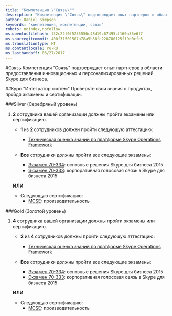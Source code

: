 ```yaml
---
title: "Компетенция \"Связь\""
description: "Компетенция \"Связь\" подтверждает опыт партнеров в области предоставления инновационных и персонализированных решений Skype для бизнеса."
author: Daniel Simpson
keywords: "компетенция, компетенции, связь"
robots: noindex,nofollow
ms.openlocfilehash: f32c22f0f5235556c48d19c67495cf160a35e6f7
ms.sourcegitcommit: 400f31501507a78a5b38fc228780125f19d0cfc6
ms.translationtype: HT
ms.contentlocale: ru-RU
ms.lasthandoff: 06/27/2017
---
```

#<a name="communications"></a>Связь
Компетенция "Связь" подтверждает опыт партнеров в области предоставления инновационных и персонализированных решений Skype для бизнеса.

##<a name="systems-integrator-option"></a>Курс "Интегратор систем"
Проверьте свои знания о продуктах, пройдя экзамены и сертификации.
  
###<a name="silver"></a>Silver (Серебряный уровень)

1. **2** сотрудника вашей организации должны пройти экзамены или сертификацию.

    - **1** из **2** сотрудников должен пройти следующую аттестацию:
        - [Техническая оценка знаний по платформе Skype Operations Framework](https://partneruniversity.microsoft.com/?whr=uri:MicrosoftAccount&courseId=16802&scoId=g6fMfp80C_5406265419)

    - **Все** сотрудники должны пройти все следующие экзамены:
        - [Экзамен 70-334](https://www.microsoft.com/en-us/learning/exam-70-334.aspx): основные решения Skype для бизнеса 2015
        - [Экзамен 70-333](https://www.microsoft.com/en-us/learning/exam-70-333.aspx): корпоративная голосовая связь в Skype для бизнеса 2015

    **ИЛИ**

    - Следующую сертификацию:
        - [MCSE](https://www.microsoft.com/en-us/learning/mcse-productivity-certification.aspx): производительность

###<a name="gold"></a>Gold (Золотой уровень)

1. **4** сотрудника вашей организации должны пройти экзамены или сертификацию.

    - **2** из **4** сотрудников должны пройти следующую аттестацию:
        - [Техническая оценка знаний по платформе Skype Operations Framework](https://partneruniversity.microsoft.com/?whr=uri:MicrosoftAccount&courseId=16802&scoId=g6fMfp80C_5406265419)

    - **Все** сотрудники должны пройти все следующие экзамены:
        - [Экзамен 70-334](https://www.microsoft.com/en-us/learning/exam-70-334.aspx): основные решения Skype для бизнеса 2015
        - [Экзамен 70-333](https://www.microsoft.com/en-us/learning/exam-70-333.aspx): корпоративная голосовая связь в Skype для бизнеса 2015

    **ИЛИ**

    - Следующую сертификацию:
        - [MCSE](https://www.microsoft.com/en-us/learning/mcse-productivity-certification.aspx): производительность


